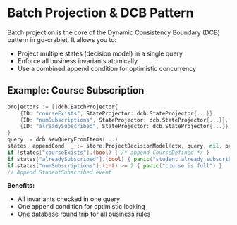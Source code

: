 # Batch Projection & DCB Pattern

Batch projection is the core of the Dynamic Consistency Boundary (DCB) pattern in go-crablet. It allows you to:
- Project multiple states (decision model) in a single query
- Enforce all business invariants atomically
- Use a combined append condition for optimistic concurrency

## Example: Course Subscription

```go
projectors := []dcb.BatchProjector{
    {ID: "courseExists", StateProjector: dcb.StateProjector{...}},
    {ID: "numSubscriptions", StateProjector: dcb.StateProjector{...}},
    {ID: "alreadySubscribed", StateProjector: dcb.StateProjector{...}},
}
query := dcb.NewQueryFromItems(...)
states, appendCond, _ := store.ProjectDecisionModel(ctx, query, nil, projectors)
if !states["courseExists"].(bool) { /* append CourseDefined */ }
if states["alreadySubscribed"].(bool) { panic("student already subscribed") }
if states["numSubscriptions"].(int) >= 2 { panic("course is full") }
// Append StudentSubscribed event
```

**Benefits:**
- All invariants checked in one query
- One append condition for optimistic locking
- One database round trip for all business rules 